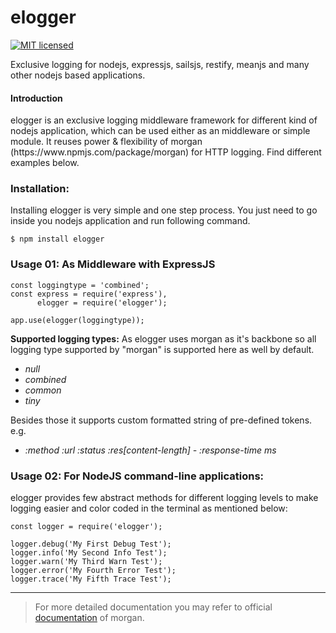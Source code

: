 elogger
=======
[![MIT licensed](https://img.shields.io/badge/license-MIT-blue.svg)](./LICENSE)

Exclusive logging for nodejs, expressjs, sailsjs, restify, meanjs and many other nodejs based applications.


<h4>Introduction</h4>
elogger is an exclusive logging middleware framework for different kind of nodejs application, which can be used either as an middleware or simple module. It reuses power & flexibility of morgan (https://www.npmjs.com/package/morgan) for HTTP logging. Find different examples below.

### Installation:
Installing elogger is very simple and one step process. You just need to go inside you nodejs application and run following command.
```
$ npm install elogger
```

### Usage 01: As Middleware with ExpressJS
```
const loggingtype = 'combined';
const express = require('express'),
      elogger = require('elogger');

app.use(elogger(loggingtype));
```

**Supported logging types:**
As elogger uses morgan as it's backbone so all logging type supported by "morgan" is supported here as well by default.
- *null*
- *combined*
- *common*
- *tiny*

Besides those it supports custom formatted string of pre-defined tokens. e.g.
- *:method :url :status :res[content-length] - :response-time ms*


### Usage 02: For NodeJS command-line applications:
elogger provides few abstract methods for different logging levels to make logging easier and color coded in the terminal as mentioned below:

```
const logger = require('elogger');

logger.debug('My First Debug Test');
logger.info('My Second Info Test');
logger.warn('My Third Warn Test');
logger.error('My Fourth Error Test');
logger.trace('My Fifth Trace Test');
```

---
> For more detailed documentation you may refer to official [documentation](https://expressjs.com/en/resources/middleware/morgan.html) of morgan.
